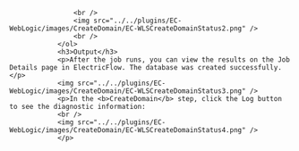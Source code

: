                     <br />
                    <img src="../../plugins/EC-WebLogic/images/CreateDomain/EC-WLSCreateDomainStatus2.png" />
                    <br />
                </ol>
                <h3>Output</h3>
                <p>After the job runs, you can view the results on the Job Details page in ElectricFlow. The database was created successfully.</p>
                <img src="../../plugins/EC-WebLogic/images/CreateDomain/EC-WLSCreateDomainStatus3.png" />
                <p>In the <b>CreateDomain</b> step, click the Log button to see the diagnostic information:
                <br />
                <img src="../../plugins/EC-WebLogic/images/CreateDomain/EC-WLSCreateDomainStatus4.png" />
                </p>
